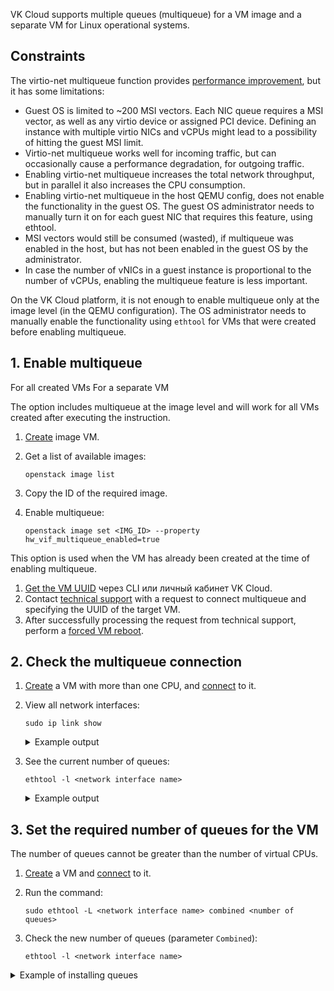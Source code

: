 VK Cloud supports multiple queues (multiqueue) for a VM image and a separate VM for Linux operational systems.

## Constraints

The virtio-net multiqueue function provides [performance improvement](https://specs.openstack.org/openstack/nova-specs/specs/liberty/implemented/libvirt-virtiomq.html), but it has some limitations:

- Guest OS is limited to ~200 MSI vectors. Each NIC queue requires a MSI vector, as well as any virtio device or assigned PCI device. Defining an instance with multiple virtio NICs and vCPUs might lead to a possibility of hitting the guest MSI limit.
- Virtio-net multiqueue works well for incoming traffic, but can occasionally cause a performance degradation, for outgoing traffic.
- Enabling virtio-net multiqueue increases the total network throughput, but in parallel it also increases the CPU consumption.
- Enabling virtio-net multiqueue in the host QEMU config, does not enable the functionality in the guest OS. The guest OS administrator needs to manually turn it on for each guest NIC that requires this feature, using ethtool.
- MSI vectors would still be consumed (wasted), if multiqueue was enabled in the host, but has not been enabled in the guest OS by the administrator.
- In case the number of vNICs in a guest instance is proportional to the number of vCPUs, enabling the multiqueue feature is less important.

<warn>

On the VK Cloud platform, it is not enough to enable multiqueue only at the image level (in the QEMU configuration). The OS administrator needs to manually enable the functionality using `ethtool` for VMs that were created before enabling multiqueue.

</warn>

## 1. Enable multiqueue

<tabs>
<tablist>
<tab>For all created VMs</tab>
<tab>For a separate VM</tab>
</tablist>
<tabpanel>

The option includes multiqueue at the image level and will work for all VMs created after executing the instruction.

1. [Create](../../service-management/images/images-manage) image VM.
1. Get a list of available images:

    ```console
    openstack image list
    ```

1. Copy the ID of the required image.
1. Enable multiqueue:

    ```console
    openstack image set <IMG_ID> --property hw_vif_multiqueue_enabled=true
    ```

</tabpanel>
<tabpanel>

This option is used when the VM has already been created at the time of enabling multiqueue.

1. [Get the VM UUID](../../service-management/vm/vm-manage#getting_a_virtual_machine_id) через CLI или личный кабинет VK Cloud.
1. Contact [technical support](mailto:support@mcs.mail.ru) with a request to connect multiqueue and specifying the UUID of the target VM.
1. After successfully processing the request from technical support, perform a [forced VM reboot](../../service-management/vm/vm-manage#forced_vm_reboot).

</tabpanel>
</tabs>

## 2. Check the multiqueue connection

1. [Create](../../service-management/vm/vm-create) a VM with more than one CPU, and [connect](../../service-management/vm/vm-connect) to it.
1. View all network interfaces:

    ```console
    sudo ip link show
    ```

    <details>
     <summary>Example output</summary>

    ```console
    ubuntu@dm-test:~$ sudo ip link show
    1: lo: <LOOPBACK,UP,LOWER_UP> mtu 65536 qdisc noqueue state UNKNOWN mode DEFAULT group default qlen 1000
        link/loopback 00:00:00:00:00:00 brd 00:00:00:00:00:00
    2: ens3: <BROADCAST,MULTICAST,UP,LOWER_UP> mtu 1500 qdisc mq state UP mode DEFAULT group default qlen 1000
        link/ether fa:16:3e:1d:3e:08 brd ff:ff:ff:ff:ff:ff
        altname enp0s3
    ```

    Here `ens3` is the name of the network interface for which you need to check the multiqueue connection.

    </details>

1. See the current number of queues:

    ```console
    ethtool -l <network interface name>
    ```

    <details>
     <summary>Example output</summary>

    ```console
    ubuntu@dm-test:~$ ethtool -l ens3
    Channel parameters for ens3:
    Pre-set maximums:
    RX:             n/a
    TX:             n/a
    Other:          n/a
    Combined:       1
    Current hardware settings:
    RX:             n/a
    TX:             n/a
    Other:          n/a
    Combined:       1
    ```

    </details>

## 3. Set the required number of queues for the VM

<info>

The number of queues cannot be greater than the number of virtual CPUs.

</info>

1. [Create](../../service-management/vm/vm-create) a VM and [connect](../../service-management/vm/vm-connect) to it.
1. Run the command:

    ```console
    sudo ethtool -L <network interface name> combined <number of queues>
    ```
1. Check the new number of queues (parameter `Combined`):

    ```console
    ethtool -l <network interface name>
    ```

<details>
  <summary>Example of installing queues</summary>

```console
ubuntu@dm-test:~$ sudo ethtool -L ens3 combined 2
ubuntu@dm-test:~$ ethtool -l ens3
Channel parameters for ens3:
Pre-set maximums:
RX:             n/a
TX:             n/a
Other:          n/a
Combined:       4
Current hardware settings:
RX:             n/a
TX:             n/a
Other:          n/a
Combined:       2
```

</details>
